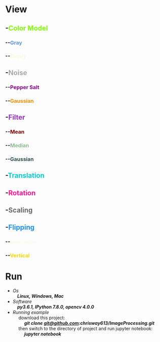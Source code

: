 # View <br>

## -<font color="#7FFF00">Color Model</font>
### --<font color="#6495ED">Gray</font>
### --<font color="#FFF8DC">Binary</font>
## -<font color="#A9A9A9">Noise</font>
### --<font color="#8B008B">Pepper Salt</font>
### --<font color="#FF8C00">Gaussian</font>
## -<font color="#9932CC">Filter</font>
### --<font color="#8B0000">Mean</font>
### --<font color="#8FBC8F">Median</font>
### --<font color="#2F4F4F">Gaussian</font>
## -<font color="#00CED1">Translation</font>
## -<font color="#FF1493">Rotation</font>
## -<font color="#696969">Scaling</font>
## -<font color="#1E90FF">Flipping</font>
### --<font color="#FFFAF0">Horizontal</font>
### --<font color="#FFD700">Vertical</font>


# Run <br>

- *_Os_* <br>
&emsp;**_Linux, Windows, Mac_** <br>
- *_Software_* <br>
&emsp;**_py3.6.1, IPython 7.8.0, opencv 4.0.0_** <br>
- *_Running example_* <br>
&emsp; download this project: <br>
&emsp; &emsp; **_git clone git@github.com:chrisway613/ImageProcessing.git_** <br>
&emsp; then switch to the directory of project and run jupyter notebook: <br>
&emsp; &emsp; **_jupyter notebook_** <br>
